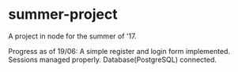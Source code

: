 # summer-project

A project in node for the summer of '17.

Progress as of 19/06: A simple register and login form implemented. Sessions managed properly. Database(PostgreSQL) connected.
